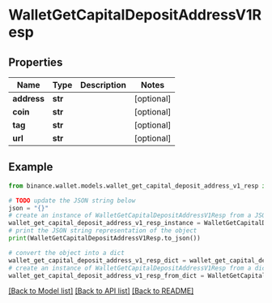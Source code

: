 # WalletGetCapitalDepositAddressV1Resp


## Properties

Name | Type | Description | Notes
------------ | ------------- | ------------- | -------------
**address** | **str** |  | [optional] 
**coin** | **str** |  | [optional] 
**tag** | **str** |  | [optional] 
**url** | **str** |  | [optional] 

## Example

```python
from binance.wallet.models.wallet_get_capital_deposit_address_v1_resp import WalletGetCapitalDepositAddressV1Resp

# TODO update the JSON string below
json = "{}"
# create an instance of WalletGetCapitalDepositAddressV1Resp from a JSON string
wallet_get_capital_deposit_address_v1_resp_instance = WalletGetCapitalDepositAddressV1Resp.from_json(json)
# print the JSON string representation of the object
print(WalletGetCapitalDepositAddressV1Resp.to_json())

# convert the object into a dict
wallet_get_capital_deposit_address_v1_resp_dict = wallet_get_capital_deposit_address_v1_resp_instance.to_dict()
# create an instance of WalletGetCapitalDepositAddressV1Resp from a dict
wallet_get_capital_deposit_address_v1_resp_from_dict = WalletGetCapitalDepositAddressV1Resp.from_dict(wallet_get_capital_deposit_address_v1_resp_dict)
```
[[Back to Model list]](../README.md#documentation-for-models) [[Back to API list]](../README.md#documentation-for-api-endpoints) [[Back to README]](../README.md)


